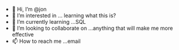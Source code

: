 - 👋 Hi, I’m @jon
- 👀 I’m interested in ... learning what this is?
- 🌱 I’m currently learning ...SQL
- 💞️ I’m looking to collaborate on ...anything that will make me more effective
- 📫 How to reach me ...email

<!---
jon/jon is a ✨ special ✨ repository because its `README.md` (this file) appears on your GitHub profile.
You can click the Preview link to take a look at your changes.
--->
